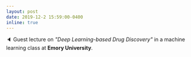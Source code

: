 ```yaml
---
layout: post
date: 2019-12-2 15:59:00-0400
inline: true
---
```


:speaker: Guest lecture on *"Deep Learning-based Drug Discovery"* in a machine learning class at **Emory University**.
